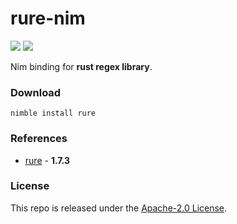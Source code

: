 # rure-nim

[![](https://img.shields.io/github/v/tag/thechampagne/rure-nim?label=version)](https://github.com/thechampagne/rure-nim/releases/latest) [![](https://img.shields.io/github/license/thechampagne/rure-nim)](https://github.com/thechampagne/rure-nim/blob/main/LICENSE)

Nim binding for **rust regex library**.

### Download

```
nimble install rure
```

### References
 - [rure](https://github.com/rust-lang/regex/tree/1.7.3) - **1.7.3**

### License

This repo is released under the [Apache-2.0 License](https://github.com/thechampagne/rure-nim/blob/main/LICENSE).